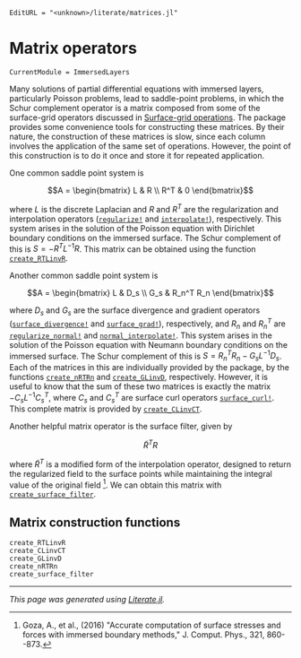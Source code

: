 ```@meta
EditURL = "<unknown>/literate/matrices.jl"
```

# Matrix operators

```@meta
CurrentModule = ImmersedLayers
```

Many solutions of partial differential equations with immersed layers, particularly Poisson problems,
lead to saddle-point problems, in which the Schur complement operator is a matrix
composed from some of the surface-grid operators discussed in [Surface-grid operations](@ref).
The package provides some convenience tools for constructing these matrices. By
their nature, the construction of these matrices is slow, since each column
involves the application of the same set of operations. However, the point
of this construction is to do it once and store it for repeated application.

One common saddle point system is

$$A = \begin{bmatrix} L & R \\ R^T & 0 \end{bmatrix}$$

where $L$ is the discrete Laplacian and $R$ and $R^T$ are the regularization
and interpolation operators ([`regularize!`](@ref) and [`interpolate!`](@ref)),
respectively. This system arises in the solution of the Poisson equation
with Dirichlet boundary conditions on the immersed surface. The Schur complement of this is
$S = - R^T L^{-1} R$. This matrix can be obtained using the function [`create_RTLinvR`](@ref).

Another common saddle point system is

$$A = \begin{bmatrix} L & D_s \\ G_s & R_n^T R_n \end{bmatrix}$$

where $D_s$ and $G_s$ are the surface divergence and gradient operators
([`surface_divergence!`](@ref) and [`surface_grad!`](@ref)),
respectively, and $R_n$ and $R_n^T$ are [`regularize_normal!`](@ref) and [`normal_interpolate!`](@ref).
This system arises in the solution of the Poisson equation
with Neumann boundary conditions on the immersed surface. The Schur complement of this is
$S = R_n^T R_n - G_s L^{-1} D_s$. Each of the matrices in this are individually
provided by the package, by the functions [`create_nRTRn`](@ref) and [`create_GLinvD`](@ref),
respectively. However, it is useful to know that the sum of these two
matrices is exactly the matrix $-C_s L^{-1}C_s^T$, where $C_s$ and $C_s^T$ are
surface curl operators [`surface_curl!`](@ref). This complete matrix is provided by
[`create_CLinvCT`](@ref).

Another helpful matrix operator is the surface filter, given by

$$\tilde{R}^T R$$

where $\tilde{R}^T$ is a modified form of the interpolation operator,
designed to return the regularized field to the surface points while
maintaining the integral value of the original field [^1]. We can
obtain this matrix with [`create_surface_filter`](@ref).

## Matrix construction functions

```@docs
create_RTLinvR
create_CLinvCT
create_GLinvD
create_nRTRn
create_surface_filter
```

[^1]: Goza, A., et al., (2016) "Accurate computation of surface stresses and forces with immersed boundary methods," J. Comput. Phys., 321, 860--873.

---

*This page was generated using [Literate.jl](https://github.com/fredrikekre/Literate.jl).*

